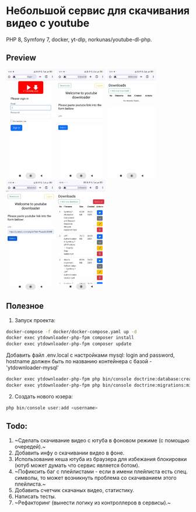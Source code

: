 # Небольшой сервис для скачивания видео с youtube

PHP 8, Symfony 7, docker, yt-dlp, norkunas/youtube-dl-php.

## Preview  
<img src="documentation/readmemd-images/1.jpg" alt="Login page" height="300"> <img src="documentation/readmemd-images/2.jpg" alt="Login page" height="300"> <img src="documentation/readmemd-images/3.jpg" alt="Login page" height="300"> <img src="documentation/readmemd-images/4.jpg" alt="Login page" height="300"> <img src="documentation/readmemd-images/5.jpg" alt="Login page" height="300">

## Полезное  
1. Запуск проекта:
``` bash
docker-compose -f docker/docker-compose.yaml up -d
docker exec ytdownloader-php-fpm composer install
docker exec ytdownloader-php-fpm composer update
```
Добавить файл .env.local с настройками mysql: login and password, hostname должен быть по названию контейнера с базой - 'ytdownloader-mysql'
``` bash
docker exec ytdownloader-php-fpm php bin/console doctrine:database:create
docker exec ytdownloader-php-fpm php bin/console doctrine:migrations:migrate
```
2. Создать нового юзера:
```php
php bin/console user:add <username>
``` 

## Todo:
1. ~Сделать скачивание видео с ютуба в фоновом режиме (с помощью очередей).~
2. Добавить инфу о скачивании видео в фоне.
3. Использование кеша ютуба из браузера для избежания блокировки (ютуб может думать что сервис является ботом).
4. ~Пофиксить баг с плейлистами - если в имени плейлиста есть спец. символы, то может возникнуть проблема со скачиванием этого плейлиста.~
5. Добавить счетчик скачаных видео, статистику.
6. Написать тесты.
7. ~Рефакторинг (вынести логику из контроллеров в сервисы).~
